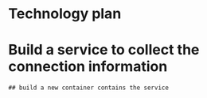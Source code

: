# Technology plan

# Build a service to collect the connection information
	## build a new container contains the service
